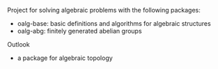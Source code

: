 Project for solving algebraic problems with the following packages:

- oalg-base: basic definitions and algorithms for algebraic structures
- oalg-abg: finitely generated abelian groups

Outlook
- a package for algebraic topology